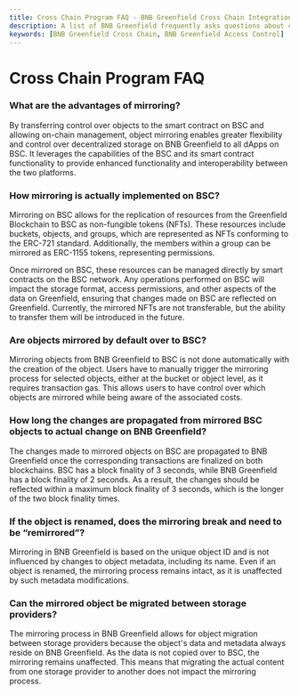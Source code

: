 ```yaml
---
title: Cross Chain Program FAQ - BNB Greenfield Cross Chain Integration
description: A list of BNB Greenfield frequently asks questions about cross-chain program  
keywords: [BNB Greenfield Cross Chain, BNB Greenfield Access Control]
---
```


# Cross Chain Program FAQ

### What are the advantages of mirroring?
By transferring control over objects to the smart contract on BSC and allowing on-chain management, object mirroring enables greater flexibility and control over decentralized storage on BNB Greenfield to all dApps on BSC. It leverages the capabilities of the BSC and its smart contract functionality to provide enhanced functionality and interoperability between the two platforms.

### How mirroring is actually implemented on BSC?
Mirroring on BSC allows for the replication of resources from the Greenfield Blockchain to BSC as non-fungible tokens (NFTs). These resources include buckets, objects, and groups, which are represented as NFTs conforming to the ERC-721 standard. Additionally, the members within a group can be mirrored as ERC-1155 tokens, representing permissions.

Once mirrored on BSC, these resources can be managed directly by smart contracts on the BSC network. Any operations performed on BSC will impact the storage format, access permissions, and other aspects of the data on Greenfield, ensuring that changes made on BSC are reflected on Greenfield. Currently, the mirrored NFTs are not transferable, but the ability to transfer them will be introduced in the future.

### Are objects mirrored by default over to BSC?
Mirroring objects from BNB Greenfield to BSC is not done automatically with the creation of the object. Users have to manually trigger the mirroring process for selected objects, either at the bucket or object level, as it requires transaction gas. This allows users to have control over which objects are mirrored while being aware of the associated costs.

### How long the changes are propagated from mirrored BSC objects to actual change on BNB Greenfield?
The changes made to mirrored objects on BSC are propagated to BNB Greenfield once the corresponding transactions are finalized on both blockchains. BSC has a block finality of 3 seconds, while BNB Greenfield has a block finality of 2 seconds. As a result, the changes should be reflected within a maximum block finality of 3 seconds, which is the longer of the two block finality times.

### If the object is renamed, does the mirroring break and need to be “remirrored”?
Mirroring in BNB Greenfield is based on the unique object ID and is not influenced by changes to object metadata, including its name. Even if an object is renamed, the mirroring process remains intact, as it is unaffected by such metadata modifications.

### Can the mirrored object be migrated between storage providers?
The mirroring process in BNB Greenfield allows for object migration between storage providers because the object's data and metadata always reside on BNB Greenfield. As the data is not copied over to BSC, the mirroring remains unaffected. This means that migrating the actual content from one storage provider to another does not impact the mirroring process.

